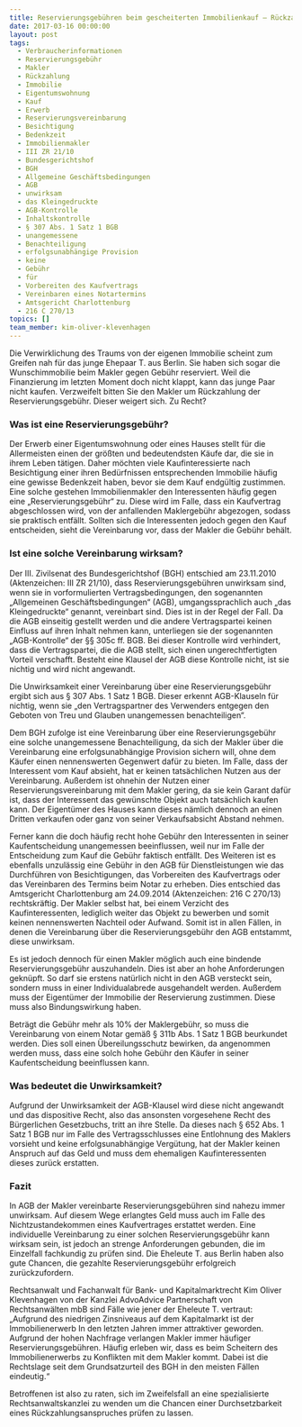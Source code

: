 ```yaml
---
title: Reservierungsgebühren beim gescheiterten Immobilienkauf – Rückzahlungsansprüche gegen Makler?
date: 2017-03-16 00:00:00
layout: post
tags:
  - Verbraucherinformationen
  - Reservierungsgebühr
  - Makler
  - Rückzahlung
  - Immobilie
  - Eigentumswohnung
  - Kauf
  - Erwerb
  - Reservierungsvereinbarung
  - Besichtigung
  - Bedenkzeit
  - Immobilienmakler
  - III ZR 21/10
  - Bundesgerichtshof
  - BGH
  - Allgemeine Geschäftsbedingungen
  - AGB
  - unwirksam
  - das Kleingedruckte
  - AGB-Kontrolle
  - Inhaltskontrolle
  - § 307 Abs. 1 Satz 1 BGB
  - unangemessene
  - Benachteiligung
  - erfolgsunabhängige Provision
  - keine
  - Gebühr
  - für
  - Vorbereiten des Kaufvertrags
  - Vereinbaren eines Notartermins
  - Amtsgericht Charlottenburg
  - 216 C 270/13
topics: []
team_member: kim-oliver-klevenhagen
---
```



Die Verwirklichung des Traums von der eigenen Immobilie scheint zum Greifen nah für das junge Ehepaar T. aus Berlin. Sie haben sich sogar die Wunschimmobilie beim Makler gegen Gebühr reserviert. Weil die Finanzierung im letzten Moment doch nicht klappt, kann das junge Paar nicht kaufen. Verzweifelt bitten Sie den Makler um Rückzahlung der Reservierungsgebühr. Dieser weigert sich. Zu Recht?

### Was ist eine Reservierungsgebühr?

Der Erwerb einer Eigentumswohnung oder eines Hauses stellt für die Allermeisten einen der größten und bedeutendsten Käufe dar, die sie in ihrem Leben tätigen. Daher möchten viele Kaufinteressierte nach Besichtigung einer ihren Bedürfnissen entsprechenden Immobilie häufig eine gewisse Bedenkzeit haben, bevor sie dem Kauf endgültig zustimmen. Eine solche gestehen Immobilienmakler den Interessenten häufig gegen eine „Reservierungsgebühr“ zu. Diese wird im Falle, dass ein Kaufvertrag abgeschlossen wird, von der anfallenden Maklergebühr abgezogen, sodass sie praktisch entfällt. Sollten sich die Interessenten jedoch gegen den Kauf entscheiden, sieht die Vereinbarung vor, dass der Makler die Gebühr behält.

### Ist eine solche Vereinbarung wirksam?

Der III. Zivilsenat des Bundesgerichtshof (BGH) entschied am 23.11.2010 (Aktenzeichen: III ZR 21/10), dass Reservierungsgebühren unwirksam sind, wenn sie in vorformulierten Vertragsbedingungen, den sogenannten „Allgemeinen Geschäftsbedingungen“ (AGB), umgangssprachlich auch „das Kleingedruckte“ genannt, vereinbart sind. Dies ist in der Regel der Fall. Da die AGB einseitig gestellt werden und die andere Vertragspartei keinen Einfluss auf ihren Inhalt nehmen kann, unterliegen sie der sogenannten „AGB-Kontrolle“ der §§ 305c ff. BGB. Bei dieser Kontrolle wird verhindert, dass die Vertragspartei, die die AGB stellt, sich einen ungerechtfertigten Vorteil verschafft. Besteht eine Klausel der AGB diese Kontrolle nicht, ist sie nichtig und wird nicht angewandt.

Die Unwirksamkeit einer Vereinbarung über eine Reservierungsgebühr ergibt sich aus § 307 Abs. 1 Satz 1 BGB. Dieser erkennt AGB-Klauseln für nichtig, wenn sie „den Vertragspartner des Verwenders entgegen den Geboten von Treu und Glauben unangemessen benachteiligen“.

Dem BGH zufolge ist eine Vereinbarung über eine Reservierungsgebühr eine solche unangemessene Benachteiligung, da sich der Makler über die Vereinbarung eine erfolgsunabhängige Provision sichern will, ohne dem Käufer einen nennenswerten Gegenwert dafür zu bieten. Im Falle, dass der Interessent vom Kauf absieht, hat er keinen tatsächlichen Nutzen aus der Vereinbarung. Außerdem ist ohnehin der Nutzen einer Reservierungsvereinbarung mit dem Makler gering, da sie kein Garant dafür ist, dass der Interessent das gewünschte Objekt auch tatsächlich kaufen kann. Der Eigentümer des Hauses kann dieses nämlich dennoch an einen Dritten verkaufen oder ganz von seiner Verkaufsabsicht Abstand nehmen.

Ferner kann die doch häufig recht hohe Gebühr den Interessenten in seiner Kaufentscheidung unangemessen beeinflussen, weil nur im Falle der Entscheidung zum Kauf die Gebühr faktisch entfällt. Des Weiteren ist es ebenfalls unzulässig eine Gebühr in den AGB für Dienstleistungen wie das Durchführen von Besichtigungen, das Vorbereiten des Kaufvertrags oder das Vereinbaren des Termins beim Notar zu erheben. Dies entschied das Amtsgericht Charlottenburg am 24.09.2014 (Aktenzeichen: 216 C 270/13) rechtskräftig. Der Makler selbst hat, bei einem Verzicht des Kaufinteressenten, lediglich weiter das Objekt zu bewerben und somit keinen nennenswerten Nachteil oder Aufwand. Somit ist in allen Fällen, in denen die Vereinbarung über die Reservierungsgebühr den AGB entstammt, diese unwirksam.

Es ist jedoch dennoch für einen Makler möglich auch eine bindende Reservierungsgebühr auszuhandeln. Dies ist aber an hohe Anforderungen geknüpft. So darf sie erstens natürlich nicht in den AGB versteckt sein, sondern muss in einer Individualabrede ausgehandelt werden. Außerdem muss der Eigentümer der Immobilie der Reservierung zustimmen. Diese muss also Bindungswirkung haben.

Beträgt die Gebühr mehr als 10% der Maklergebühr, so muss die Vereinbarung von einem Notar gemäß § 311b Abs. 1 Satz 1 BGB beurkundet werden. Dies soll einen Übereilungsschutz bewirken, da angenommen werden muss, dass eine solch hohe Gebühr den Käufer in seiner Kaufentscheidung beeinflussen kann.

### Was bedeutet die Unwirksamkeit?

Aufgrund der Unwirksamkeit der AGB-Klausel wird diese nicht angewandt und das dispositive Recht, also das ansonsten vorgesehene Recht des Bürgerlichen Gesetzbuchs, tritt an ihre Stelle. Da dieses nach § 652 Abs. 1 Satz 1 BGB nur im Falle des Vertragsschlusses eine Entlohnung des Maklers vorsieht und keine erfolgsunabhängige Vergütung, hat der Makler keinen Anspruch auf das Geld und muss dem ehemaligen Kaufinteressenten dieses zurück erstatten.

### Fazit

In AGB der Makler vereinbarte Reservierungsgebühren sind nahezu immer unwirksam. Auf diesem Wege erlangtes Geld muss auch im Falle des Nichtzustandekommen eines Kaufvertrages erstattet werden. Eine individuelle Vereinbarung zu einer solchen Reservierungsgebühr kann wirksam sein, ist jedoch an strenge Anforderungen gebunden, die im Einzelfall fachkundig zu prüfen sind. Die Eheleute T. aus Berlin haben also gute Chancen, die gezahlte Reservierungsgebühr erfolgreich zurückzufordern.

Rechtsanwalt und Fachanwalt für Bank- und Kapitalmarktrecht Kim Oliver Klevenhagen von der Kanzlei AdvoAdvice Partnerschaft von Rechtsanwälten mbB sind Fälle wie jener der Eheleute T. vertraut: „Aufgrund des niedrigen Zinsniveaus auf dem Kapitalmarkt ist der Immobilienerwerb In den letzten Jahren immer attraktiver geworden. Aufgrund der hohen Nachfrage verlangen Makler immer häufiger Reservierungsgebühren. Häufig erleben wir, dass es beim Scheitern des Immobilienerwerbs zu Konflikten mit dem Makler kommt. Dabei ist die Rechtslage seit dem Grundsatzurteil des BGH in den meisten Fällen eindeutig.“

Betroffenen ist also zu raten, sich im Zweifelsfall an eine spezialisierte Rechtsanwaltskanzlei zu wenden um die Chancen einer Durchsetzbarkeit eines Rückzahlungsanspruches prüfen zu lassen.